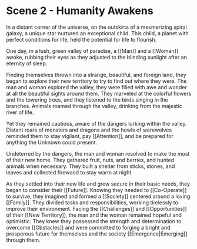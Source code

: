 # Scene 2 - Humanity Awakens

In a distant corner of the universe, on the outskirts of a mesmerizing spiral galaxy, a unique star nurtured an exceptional child. This child, a planet with perfect conditions for life, held the potential for life to flourish.

One day, in a lush, green valley of paradise, a [[Man]] and a [[Woman]] awoke, rubbing their eyes as they adjusted to the blinding sunlight after an eternity of sleep.

Finding themselves thrown into a strange, beautiful, and foreign land, they began to explore their new territory to try to find out where they were. The man and woman explored the valley, they were filled with awe and wonder at all the beautiful sights around them. They marveled at the colorful flowers and the towering trees, and they listened to the birds singing in the branches. Animals roamed through the valley, drinking from the majestic river of life. 

Yet they remained cautious, aware of the dangers lurking within the valley. Distant roars of monsters and dragons and the howls of werewolves reminded them to stay vigilant, pay [[Attention]], and be prepared for anything the Unknown could present.

Undeterred by the dangers, the man and woman resolved to make the most of their new home. They gathered fruit, nuts, and berries, and hunted animals when necessary. They built a shelter from sticks, stones, and leaves and collected firewood to stay warm at night.

As they settled into their new life and grew secure in their basic needs, they began to consider their [[Future]]. Knowing they needed to [[Co-Operate]] to survive, they imagined and formed a [[Society]] centered around a loving [[Family]]. They divided tasks and responsibilities, working tirelessly to improve their environment. Facing the [[Challenges]] and [[Opportunities]] of their [[New Territory]], the man and the woman remained hopeful and optimistic. They knew they possessed the strength and determination to overcome [[Obstacles]] and were committed to forging a bright and prosperous future for themselves and the society [[Emergence|Emerging]] through them.
